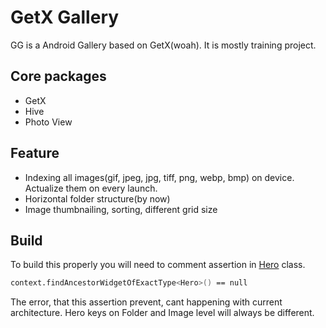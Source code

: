 # GetX Gallery

GG is a Android Gallery based on GetX(woah). It is mostly training project.

## Core packages
- GetX
- Hive
- Photo View

## Feature
 - Indexing all images(gif, jpeg, jpg, tiff, png, webp, bmp) on device. Actualize them on every launch.
 - Horizontal folder structure(by now)
 - Image thumbnailing, sorting, different grid size

## Build
To build this properly you will need to comment assertion in [Hero] class.
```sh
context.findAncestorWidgetOfExactType<Hero>() == null
```
The error, that this assertion prevent, cant happening with current architecture. Hero keys on Folder and Image level will always be different.

[//]: #
   [GetX]: <https://pub.dev/packages/get>
   [Photo View]: <https://pub.dev/packages/photo_view>
   [Hive]: <https://pub.dev/packages/hive>
   [Hero]: <https://api.flutter.dev/flutter/widgets/Hero-class.html>
